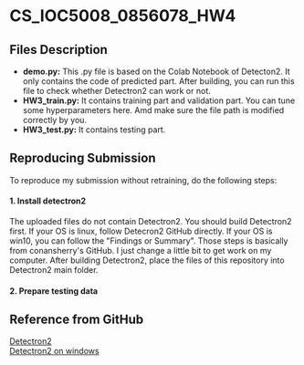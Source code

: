 # CS_IOC5008_0856078_HW4
## Files Description
* **demo.py:** This .py file is based on the Colab Notebook of Detecton2. It only contains the code of predicted part. After building, you can run this file to check whether Detectron2 can work or not.  
* **HW3_train.py:** It contains training part and validation part. You can tune some hyperparameters here. Amd make sure the file path is modified correctly by you.  
* **HW3_test.py:** It contains testing part.
## Reproducing Submission
To reproduce my submission without retraining, do the following steps:   
#### 1. Install detectron2
  The uploaded files do not contain Detectron2. You should build Detectron2 first. If your OS is linux, follow Detecron2 GitHub directly. If your OS is win10, you can follow the "Findings or Summary". Those steps is basically from conansherry's GitHub. I just change a little bit to get work on my computer. After building Detectron2, place the files of this repository into Detectron2 main folder.
#### 2. Prepare testing data
## Reference from GitHub
[Detectron2](https://github.com/facebookresearch/detectron2)  
[Detectron2 on windows](https://github.com/conansherry/detectron2)
